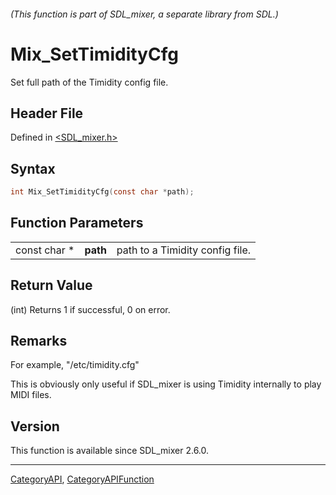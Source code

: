 ###### (This function is part of SDL_mixer, a separate library from SDL.)
# Mix_SetTimidityCfg

Set full path of the Timidity config file.

## Header File

Defined in [<SDL_mixer.h>](https://github.com/libsdl-org/SDL_mixer/blob/SDL2/include/SDL_mixer.h)

## Syntax

```c
int Mix_SetTimidityCfg(const char *path);
```

## Function Parameters

|              |          |                                 |
| ------------ | -------- | ------------------------------- |
| const char * | **path** | path to a Timidity config file. |

## Return Value

(int) Returns 1 if successful, 0 on error.

## Remarks

For example, "/etc/timidity.cfg"

This is obviously only useful if SDL_mixer is using Timidity internally to
play MIDI files.

## Version

This function is available since SDL_mixer 2.6.0.

----
[CategoryAPI](CategoryAPI), [CategoryAPIFunction](CategoryAPIFunction)


